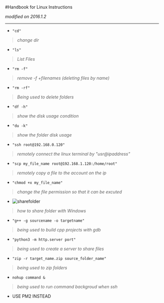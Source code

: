 #Handbook for Linux Instructions

*modified on 2016.1.2*

---

- `"cd"`
> *change dir*

- `"ls"`
> *List Files*

- `"rm -f"`
> *remove -f +filenames*
> *(deleting files by name)*

- `"rm -rf"`
> *Being used to delete folders*


- `"df -h"`
> *show the disk usage condition*

- `"du -k"`
> *show the folder disk usage*

- `"ssh root@192.168.0.120"`
> *remotely connect the linux terminal by "usr@ipaddress"*


- `"scp my_file_name root@192.168.1.120:/home/root"`
> *remotely copy a file to the account on the ip*

- `"chmod +x my_file_name"`
> *change the file permission so that it can be excuted*


- ![sharefolder](http://120.27.114.115:8088/myblog/share_folder.png)
> *how to share folder with Windows*

- `"g++ -g sourcename -o targetname"`
> *being used to build cpp projects with gdb*

- `"python3 -m http.server port"`
> *being used to create a server to share files*

- `"zip -r target_name.zip source_folder_name"`
> *being used to zip folders*

- `nohup command &`
> *being used to run command backgroud when ssh*

- USE PM2 INSTEAD

